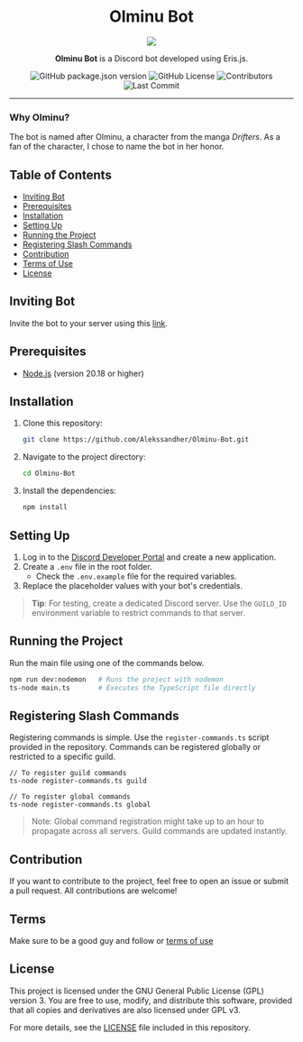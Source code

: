 <div align="center">
    
# Olminu Bot  
<img src="https://i.imgur.com/xKP55zy.gif" >

**Olminu Bot** is a Discord bot developed using Eris.js.


![GitHub package.json version](https://img.shields.io/github/package-json/v/Alekssandher/Olminu-Bot?style=flat-square)
![GitHub License](https://img.shields.io/github/license/Alekssandher/Olminu-Bot?style=flat-square)
![Contributors](https://img.shields.io/github/contributors/Alekssandher/Olminu-Bot?style=flat-square)
![Last Commit](https://img.shields.io/github/last-commit/Alekssandher/Olminu-Bot?style=flat-square)

</div>

---

### Why Olminu?
The bot is named after Olminu, a character from the manga *Drifters*. As a fan of the character, I chose to name the bot in her honor.

## Table of Contents
- [Inviting Bot](#inviting-bot)
- [Prerequisites](#prerequisites)
- [Installation](#installation)
- [Setting Up](#setting-up)
- [Running the Project](#running-the-project)
- [Registering Slash Commands](#registering-slash-commands)
- [Contribution](#contribution)
- [Terms of Use](#terms)
- [License](#license)

## Inviting Bot
Invite the bot to your server using this [link](https://discord.com/oauth2/authorize?client_id=1303531869878358036).

## Prerequisites
- [Node.js](https://nodejs.org/) (version 20.18 or higher)

## Installation

1. Clone this repository:
    ```bash
    git clone https://github.com/Alekssandher/Olminu-Bot.git
    ```
2. Navigate to the project directory:
    ```bash
    cd Olminu-Bot
    ```
3. Install the dependencies:
    ```bash
    npm install
    ```

## Setting Up

1. Log in to the [Discord Developer Portal](https://discord.com/developers) and create a new application.
2. Create a `.env` file in the root folder.
    - Check the `.env.example` file for the required variables.
3. Replace the placeholder values with your bot's credentials.

> **Tip**: For testing, create a dedicated Discord server. Use the `GUILD_ID` environment variable to restrict commands to that server.

## Running the Project

Run the main file using one of the commands below.  

```bash
npm run dev:nodemon   # Runs the project with nodemon
ts-node main.ts       # Executes the TypeScript file directly
``` 

## Registering Slash Commands
Registering commands is simple. Use the `register-commands.ts` script provided in the repository.
Commands can be registered globally or restricted to a specific guild.

```
// To register guild commands
ts-node register-commands.ts guild
```
```
// To register global commands
ts-node register-commands.ts global
```
> Note: Global command registration might take up to an hour to propagate across all servers. Guild commands are updated instantly.
## Contribution
If you want to contribute to the project, feel free to open an issue or submit a pull request. All contributions are welcome!

## Terms
Make sure to be a good guy and follow or [terms of use](TERMS.md)
## License
This project is licensed under the GNU General Public License (GPL) version 3. You are free to use, modify, and distribute this software, provided that all copies and derivatives are also licensed under GPL v3.

For more details, see the [LICENSE](https://github.com/Alekssandher/Olminu-Bot?tab=GPL-3.0-1-ov-file#) file included in this repository.
